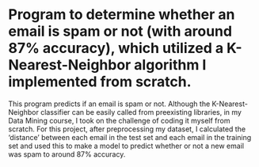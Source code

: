 
# Program to determine whether an email is spam or not (with around 87% accuracy), which utilized a K-Nearest-Neighbor algorithm I implemented from scratch.

This program predicts if an email is spam or not. Although the K-Nearest-Neighbor classifier can be easily called from preexisting libraries, in my Data Mining course, I took on the challenge of coding it myself from scratch. For this project, after preprocessing my dataset, I calculated the ‘distance’ between each email in the test set and each email in the training set and used this to make a model to predict whether or not a new email was spam to around 87% accuracy.
